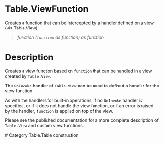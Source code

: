 ﻿# Table.ViewFunction
Creates a function that can be intercepted by a handler defined on a view (via Table.View).
> _function (<code>function</code> as function) as function_
# Description 
<p>Creates a view function based on <code>function</code> that can be handled in a view created by <code>Table.View</code>.</p>
<p>The <code>OnInvoke</code> handler of <code>Table.View</code> can be used to defined a handler for the view function.</p>
<p>As with the handlers for built-in operations, if no <code>OnInvoke</code> handler is specified, or if it does not handle the view function, or if an error is raised by the handler, <code>function</code> is applied on top of the view.</p>
<p>Please see the published documentation for a more complete description of <code>Table.View</code> and custom view functions.</p>
# Category 
Table.Table construction
